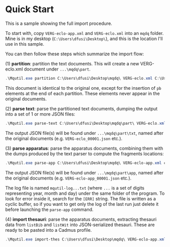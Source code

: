 # Quick Start

This is a sample showing the full import procedure.

To start with, copy `VERG-eclo-app.xml` and `VERG-eclo.xml` into an `mqdq` folder. Mine is in my desktop (`C:\Users\dfusi\Desktop\`), and this is the location I'll use in this sample.

You can then follow these steps which summarize the import flow:

(1) **partition**: partition the text documents. This will create a new VERG-eclo.xml document under `...\mqdq\part`.

```ps1
.\Mqutil.exe partition C:\Users\dfusi\Desktop\mqdq\ VERG-eclo.xml C:\Users\dfusi\Desktop\mqdq\part\
```

This document is identical to the original one, except for the insertion of `pb` elements at the end of each partition. These elements never appear in the original documents.

(2) **parse text**: parse the partitioned text documents, dumping the output into a set of 1 or more JSON files:

```ps1
.\Mqutil.exe parse-text C:\Users\dfusi\Desktop\mqdq\part\ VERG-eclo.xml c:\users\dfusi\desktop\mqdq\part\txt
```

The output JSON file(s) will be found under `...\mqdq\part\txt`, named after the original documents (e.g. `VERG-eclo_00001.json` etc.).

(3) **parse apparatus**: parse the apparatus documents, combining them with the dumps produced by the text parser to compute the fragments locations:

```ps1
.\Mqutil.exe parse-app C:\Users\dfusi\Desktop\mqdq\ VERG-eclo-app.xml c:\users\dfusi\desktop\mqdq\part\txt\ c:\users\dfusi\desktop\mqdq\part\app
```

The output JSON file(s) will be found under `...\mqdq\part\app`, named after the original documents (e.g. `VERG-eclo-app_00001.json` etc.).

The log file is named `mqutil-log...txt` (where `...` is a set of digits representing year, month and day) under the same folder of the program. To look for error inside it, search for the `[ERR]` string. The file is written as a cyclic buffer, so if you want to get only the log of the last run just delete it before launching the `parse-app` command.

(4) **import thesauri**: parse the apparatus documents, extracting thesauri data from `listBib` and `listWit` into JSON-serialized thesauri. These are ready to be pasted into a Cadmus profile.

```ps1
.\Mqutil.exe import-thes C:\Users\dfusi\Desktop\mqdq\ VERG-eclo-app.xml c:\users\dfusi\desktop\mqdq\thesauri.json
```
